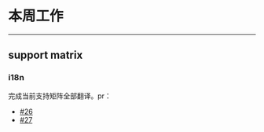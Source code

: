 # 本周工作

---

## support matrix

### i18n

完成当前支持矩阵全部翻译。pr：

- [#26](https://github.com/KevinMX/support-matrix/pull/26)
- [#27](https://github.com/KevinMX/support-matrix/pull/27)


